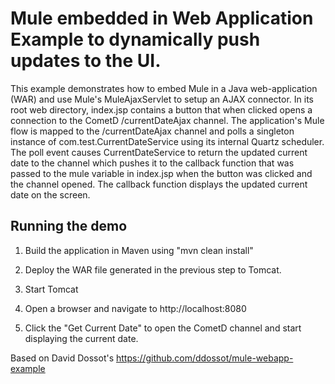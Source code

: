 # Mule embedded in Web Application Example to dynamically push updates to the UI.

This example demonstrates how to embed Mule in a Java web-application (WAR) and use
Mule's MuleAjaxServlet to setup an AJAX connector. In its root web directory,
index.jsp contains a button that when clicked opens a connection to the CometD
/currentDateAjax channel. The application's Mule flow is mapped to the /currentDateAjax
channel and polls a singleton instance of com.test.CurrentDateService using its
internal Quartz scheduler. The poll event causes CurrentDateService to return the
updated current date to the channel which pushes it to the callback function that
was passed to the mule variable in index.jsp when the button was clicked and the
channel opened. The callback function displays the updated current date on the screen.

## Running the demo

1) Build the application in Maven using "mvn clean install"

2) Deploy the WAR file generated in the previous step to Tomcat.

3) Start Tomcat

4) Open a browser and navigate to http://localhost:8080

5) Click the "Get Current Date" to open the CometD channel and start displaying the current date.

Based on David Dossot's https://github.com/ddossot/mule-webapp-example
